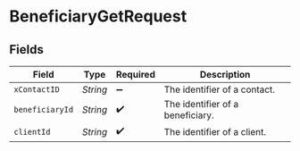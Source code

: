 # BeneficiaryGetRequest


## Fields

| Field                            | Type                             | Required                         | Description                      |
| -------------------------------- | -------------------------------- | -------------------------------- | -------------------------------- |
| `xContactID`                     | *String*                         | :heavy_minus_sign:               | The identifier of a contact.     |
| `beneficiaryId`                  | *String*                         | :heavy_check_mark:               | The identifier of a beneficiary. |
| `clientId`                       | *String*                         | :heavy_check_mark:               | The identifier of a client.      |